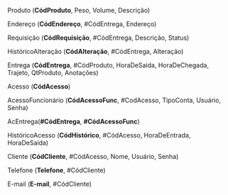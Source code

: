 Produto (**CódProduto**, Peso, Volume, Descrição)

Endereço (**CódEndereço**, #CódEntrega, Endereço)

Requisição (**CódRequisição**, #CódEntrega, Descrição, Status)

HistóricoAlteração (**CódAlteração**, #CódEntrega, Alteração)

Entrega (**CódEntrega**, #CódProduto, HoraDeSaída, HoraDeChegada, Trajeto, QtProduto, Anotações)

Acesso (**CódAcesso**)

AcessoFuncionário (**CódAcessoFunc**, #CodAcesso, TipoConta, Usuário, Senha)

AcEntrega(**#CódEntrega**, **#CódAcessoFunc**)

HistóricoAcesso (**CódHistórico**, #CódAcesso, HoraDeEntrada, HoraDeSaída)

Cliente (**CódCliente**, #CódAcesso, Nome, Usuário, Senha)

Telefone (**Telefone**, #CódCliente)

E-mail (**E-mail**, #CódCliente)